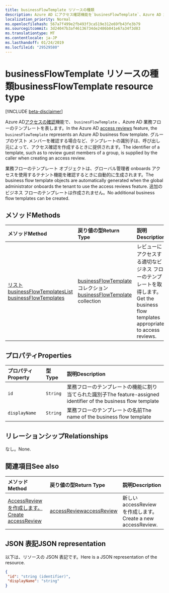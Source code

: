 ```yaml
---
title: businessFlowTemplate リソースの種類
description: Azure AD にアクセス確認機能を`businesFlowTemplate`、Azure AD 業務フローのテンプレートを表します。 グループのゲスト メンバーを確認する場合など、テンプレートの識別子は、呼び出し元によって、アクセス確認を作成するときに提供されます。
localization_priority: Normal
ms.openlocfilehash: 567a7f499e2fb493f3ca519e312e69fb43fe3b79
ms.sourcegitcommit: 3d24047b3af46136734de2486b041e67a34f3d83
ms.translationtype: MT
ms.contentlocale: ja-JP
ms.lasthandoff: 01/24/2019
ms.locfileid: "29529580"
---
```

# <a name="businessflowtemplate-resource-type"></a><span data-ttu-id="7f4c0-104">businessFlowTemplate リソースの種類</span><span class="sxs-lookup"><span data-stu-id="7f4c0-104">businessFlowTemplate resource type</span></span>

[!INCLUDE [beta-disclaimer](../../includes/beta-disclaimer.md)]

<span data-ttu-id="7f4c0-105">Azure AD[アクセスの確認](accessreviews-root.md)機能で、 `businesFlowTemplate` 、Azure AD 業務フローのテンプレートを表します。</span><span class="sxs-lookup"><span data-stu-id="7f4c0-105">In the Azure AD [access reviews](accessreviews-root.md) feature, the `businesFlowTemplate` represents an Azure AD business flow template.</span></span> <span data-ttu-id="7f4c0-106">グループのゲスト メンバーを確認する場合など、テンプレートの識別子は、呼び出し元によって、アクセス確認を作成するときに提供されます。</span><span class="sxs-lookup"><span data-stu-id="7f4c0-106">The identifier of a template, such as to review guest members of a group, is supplied by the caller when creating an access review.</span></span>

<span data-ttu-id="7f4c0-107">業務フローのテンプレート オブジェクトは、グローバル管理者 onboards アクセスを使用するテナント機能を確認するときに自動的に生成されます。</span><span class="sxs-lookup"><span data-stu-id="7f4c0-107">The business flow template objects are automatically generated when the global administrator onboards the tenant to use the access reviews feature.</span></span>  <span data-ttu-id="7f4c0-108">追加のビジネス フローのテンプレートは作成されません。</span><span class="sxs-lookup"><span data-stu-id="7f4c0-108">No additional business flow templates can be created.</span></span>


## <a name="methods"></a><span data-ttu-id="7f4c0-109">メソッド</span><span class="sxs-lookup"><span data-stu-id="7f4c0-109">Methods</span></span>

| <span data-ttu-id="7f4c0-110">メソッド</span><span class="sxs-lookup"><span data-stu-id="7f4c0-110">Method</span></span>           | <span data-ttu-id="7f4c0-111">戻り値の型</span><span class="sxs-lookup"><span data-stu-id="7f4c0-111">Return Type</span></span>    |<span data-ttu-id="7f4c0-112">説明</span><span class="sxs-lookup"><span data-stu-id="7f4c0-112">Description</span></span>|
|:---------------|:--------|:----------|
|[<span data-ttu-id="7f4c0-113">リスト businessFlowTemplates</span><span class="sxs-lookup"><span data-stu-id="7f4c0-113">List businessFlowTemplates</span></span>](../api/businessflowtemplate-list.md) | <span data-ttu-id="7f4c0-114">[businessFlowTemplate](businessflowtemplate.md)コレクション</span><span class="sxs-lookup"><span data-stu-id="7f4c0-114">[businessFlowTemplate](businessflowtemplate.md) collection</span></span>| <span data-ttu-id="7f4c0-115">レビューにアクセスする適切なビジネス フローのテンプレートを取得します。</span><span class="sxs-lookup"><span data-stu-id="7f4c0-115">Get the business flow templates appropriate to access reviews.</span></span>|

## <a name="properties"></a><span data-ttu-id="7f4c0-116">プロパティ</span><span class="sxs-lookup"><span data-stu-id="7f4c0-116">Properties</span></span>
| <span data-ttu-id="7f4c0-117">プロパティ</span><span class="sxs-lookup"><span data-stu-id="7f4c0-117">Property</span></span>     | <span data-ttu-id="7f4c0-118">型</span><span class="sxs-lookup"><span data-stu-id="7f4c0-118">Type</span></span>   |<span data-ttu-id="7f4c0-119">説明</span><span class="sxs-lookup"><span data-stu-id="7f4c0-119">Description</span></span>|
|:---------------|:--------|:----------|
| `id`                     |`String`                | <span data-ttu-id="7f4c0-120">業務フローのテンプレートの機能に割り当てられた識別子</span><span class="sxs-lookup"><span data-stu-id="7f4c0-120">The feature-assigned identifier of the business flow template</span></span>                                      |
| `displayName`            |`String`                | <span data-ttu-id="7f4c0-121">業務フローのテンプレートの名前</span><span class="sxs-lookup"><span data-stu-id="7f4c0-121">The name of the business flow template</span></span>                                                             |


## <a name="relationships"></a><span data-ttu-id="7f4c0-122">リレーションシップ</span><span class="sxs-lookup"><span data-stu-id="7f4c0-122">Relationships</span></span>

<span data-ttu-id="7f4c0-123">なし。</span><span class="sxs-lookup"><span data-stu-id="7f4c0-123">None.</span></span>

## <a name="see-also"></a><span data-ttu-id="7f4c0-124">関連項目</span><span class="sxs-lookup"><span data-stu-id="7f4c0-124">See also</span></span>

| <span data-ttu-id="7f4c0-125">メソッド</span><span class="sxs-lookup"><span data-stu-id="7f4c0-125">Method</span></span>           | <span data-ttu-id="7f4c0-126">戻り値の型</span><span class="sxs-lookup"><span data-stu-id="7f4c0-126">Return Type</span></span>    |<span data-ttu-id="7f4c0-127">説明</span><span class="sxs-lookup"><span data-stu-id="7f4c0-127">Description</span></span>|
|:---------------|:--------|:----------|
|[<span data-ttu-id="7f4c0-128">AccessReview を作成します。</span><span class="sxs-lookup"><span data-stu-id="7f4c0-128">Create accessReview</span></span>](../api/accessreview-create.md) | [<span data-ttu-id="7f4c0-129">accessReview</span><span class="sxs-lookup"><span data-stu-id="7f4c0-129">accessReview</span></span>](accessreview.md) |   <span data-ttu-id="7f4c0-130">新しい accessReview を作成します。</span><span class="sxs-lookup"><span data-stu-id="7f4c0-130">Create a new accessReview.</span></span> |


## <a name="json-representation"></a><span data-ttu-id="7f4c0-131">JSON 表記</span><span class="sxs-lookup"><span data-stu-id="7f4c0-131">JSON representation</span></span>

<span data-ttu-id="7f4c0-132">以下は、リソースの JSON 表記です。</span><span class="sxs-lookup"><span data-stu-id="7f4c0-132">Here is a JSON representation of the resource.</span></span>

<!-- {
  "blockType": "resource",
  "optionalProperties": [

  ],
  "@odata.type": "microsoft.graph.businessFlowTemplate"
}-->

```json
{
 "id": "string (identifier)",
 "displayName": "string"
}

```

<!--
{
  "type": "#page.annotation",
  "description": "businessFlowTemplate resource",
  "keywords": "",
  "section": "documentation",
  "tocPath": "",
  "suppressions": [
    "Error: /api-reference/beta/resources/businessflowtemplate.md:\r\n      Exception processing links.\r\n    System.ArgumentException: Link Definition was null. Link text: !INCLUDE [beta-disclaimer](../../includes/beta-disclaimer.md)\r\n      at ApiDoctor.Validation.DocFile.get_LinkDestinations()\r\n      at ApiDoctor.Validation.DocSet.ValidateLinks(Boolean includeWarnings, String[] relativePathForFiles, IssueLogger issues, Boolean requireFilenameCaseMatch, Boolean printOrphanedFiles)"
  ]
}
-->
